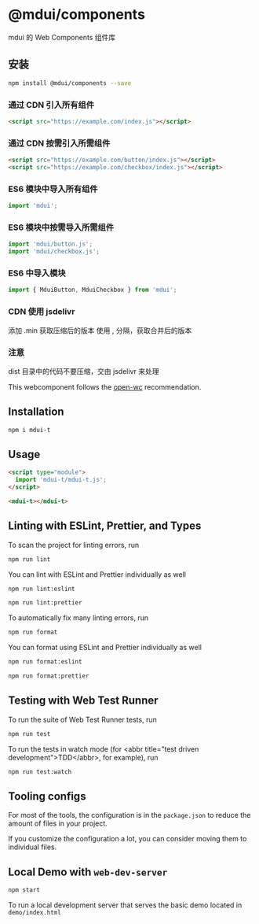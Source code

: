 # @mdui/components

mdui 的 Web Components 组件库

## 安装

```bash
npm install @mdui/components --save
```







### 通过 CDN 引入所有组件

```html
<script src="https://example.com/index.js"></script>
```

### 通过 CDN 按需引入所需组件

```html
<script src="https://example.com/button/index.js"></script>
<script src="https://example.com/checkbox/index.js"></script>
```

### ES6 模块中导入所有组件

```js
import 'mdui';
```

### ES6 模块中按需导入所需组件

```js
import 'mdui/button.js';
import 'mdui/checkbox.js';
```

### ES6 中导入模块

```js
import { MduiButton, MduiCheckbox } from 'mdui';
```

### CDN 使用 jsdelivr

添加 .min 获取压缩后的版本
使用 , 分隔，获取合并后的版本

### 注意

dist 目录中的代码不要压缩，交由 jsdelivr 来处理

This webcomponent follows the [open-wc](https://github.com/open-wc/open-wc) recommendation.

## Installation
```bash
npm i mdui-t
```

## Usage
```html
<script type="module">
  import 'mdui-t/mdui-t.js';
</script>

<mdui-t></mdui-t>
```

## Linting with ESLint, Prettier, and Types
To scan the project for linting errors, run
```bash
npm run lint
```

You can lint with ESLint and Prettier individually as well
```bash
npm run lint:eslint
```
```bash
npm run lint:prettier
```

To automatically fix many linting errors, run
```bash
npm run format
```

You can format using ESLint and Prettier individually as well
```bash
npm run format:eslint
```
```bash
npm run format:prettier
```

## Testing with Web Test Runner
To run the suite of Web Test Runner tests, run
```bash
npm run test
```

To run the tests in watch mode (for &lt;abbr title=&#34;test driven development&#34;&gt;TDD&lt;/abbr&gt;, for example), run

```bash
npm run test:watch
```

## Tooling configs

For most of the tools, the configuration is in the `package.json` to reduce the amount of files in your project.

If you customize the configuration a lot, you can consider moving them to individual files.

## Local Demo with `web-dev-server`
```bash
npm start
```
To run a local development server that serves the basic demo located in `demo/index.html`
